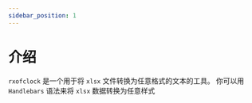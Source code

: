 ```yaml
---
sidebar_position: 1
---
```


# 介绍

`rxofclock` 是一个用于将 `xlsx` 文件转换为任意格式的文本的工具。
你可以用 `Handlebars` 语法来将 `xlsx` 数据转换为任意样式
